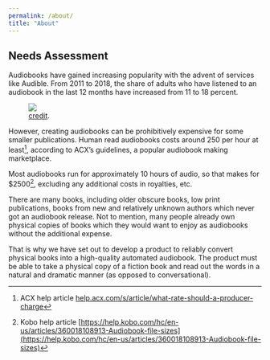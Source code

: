 ```yaml
---
permalink: /about/
title: "About"
---
```


## Needs Assessment
Audiobooks have gained increasing popularity with the advent of services like Audible. From 2011 to 2018, the share of adults who have listened to an audiobook in the last 12 months have increased from 11 to 18 percent. 

<figure>
	<a href="https://brandongaille.com/wp-content/uploads/2018/06/Audiobook-Industry-Statistics-by-Listener-Market-Penetration.png"><img src="https://brandongaille.com/wp-content/uploads/2018/06/Audiobook-Industry-Statistics-by-Listener-Market-Penetration.png"></a>
	<figcaption><a href="https://brandongaille.com/17-audiobook-industry-statistics-and-trends/" title="credit">credit</a>.</figcaption>
</figure>

However, creating audiobooks can be prohibitively expensive for some smaller publications. Human read audiobooks costs around 250 per hour at least[^1], according to ACX’s guidelines, a popular audiobook making marketplace. 

Most audiobooks run for approximately 10 hours of audio, so that makes for $2500[^2], excluding any additional costs in royalties, etc.

There are many books, including older obscure books, low print publications, books from new and relatively unknown authors which never got an audiobook release. Not to mention, many people already own physical copies of books which they would want to enjoy as audiobooks without the additional expense.

That is why we have set out to develop a product to reliably convert physical books into a high-quality automated audiobook. The product must be able to take a physical copy of a fiction book and read out the words in a natural and dramatic manner (as opposed to conversational).


[^1]: ACX help article [help.acx.com/s/article/what-rate-should-a-producer-charge](https://help.acx.com/s/article/what-rate-should-a-producer-charge)

[^2]: Kobo help article [https://help.kobo.com/hc/en-us/articles/360018108913-Audiobook-file-sizes](https://help.kobo.com/hc/en-us/articles/360018108913-Audiobook-file-sizes)


